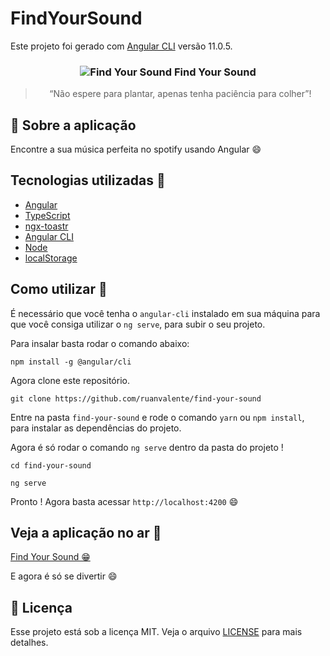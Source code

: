 # FindYourSound

Este projeto foi gerado com [Angular CLI](https://github.com/angular/angular-cli) versão 11.0.5.

<h3 align="center">
  <img src="https://i.postimg.cc/nrbN4hC1/screen.png" alt="Find Your Sound" />
  Find Your Sound
</h3>

<blockquote align="center">“Não espere para plantar, apenas tenha paciência para colher”!</blockquote>

## :rocket: Sobre a aplicação

Encontre a sua música perfeita no spotify usando Angular :smile:

## Tecnologias utilizadas :memo:

- [Angular](https://angular.io)
- [TypeScript](https://www.typescriptlang.org)
- [ngx-toastr](https://ngx-toastr.vercel.app)
- [Angular CLI](https://cli.angular.io)
- [Node](https://nodejs.org/en/)
- [localStorage](https://developer.mozilla.org/en-US/docs/Web/API/Window/localStorage)

## Como utilizar 🤔

É necessário que você tenha o `angular-cli` instalado em sua máquina para que você consiga utilizar o `ng serve`, para subir o seu projeto.

Para insalar basta rodar o comando abaixo:

```
npm install -g @angular/cli
```

Agora clone este repositório.

```
git clone https://github.com/ruanvalente/find-your-sound
```

Entre na pasta `find-your-sound` e rode o comando `yarn` ou `npm install`, para instalar as dependências do projeto.

Agora é só rodar o comando `ng serve` dentro da pasta do projeto !

```
cd find-your-sound

ng serve
```

Pronto ! Agora basta acessar `http://localhost:4200` :smile:

## Veja a aplicação no ar :tada:

[Find Your Sound 😁](https://find-your-sound.vercel.app/)

E agora é só se divertir :smile:

## :memo: Licença

Esse projeto está sob a licença MIT. Veja o arquivo [LICENSE](LICENSE) para mais detalhes.
